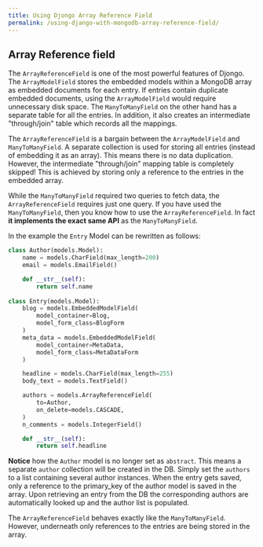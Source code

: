 ```yaml
---
title: Using Djongo Array Reference Field
permalink: /using-django-with-mongodb-array-reference-field/
---
```


## Array Reference field

The `ArrayReferenceField` is one of the most powerful features of Djongo. The `ArrayModelField` stores the embedded models within a MongoDB array as embedded documents for each entry. If entries contain duplicate embedded documents, using the `ArrayModelField` would require unnecessary disk space. The `ManyToManyField` on the other hand has a separate table for all the entries. In addition, it also creates an intermediate "through/join" table which records all the mappings.

The `ArrayReferenceField` is a bargain between the `ArrayModelField` and `ManyToManyField`. A separate collection is used for storing all entries (instead of embedding it as an array). This means there is no data duplication. However, the intermediate "through/join" mapping table is completely skipped! This is achieved by storing only a reference to the entries in the embedded array.

While the `ManyToManyField` required two queries to fetch data, the `ArrayReferenceField` requires just one query. If you have used the `ManyToManyField`, then you know how to use the `ArrayReferenceField`. In fact **it implements the exact same API** as the `ManyToManyField`.

In the example the `Entry` Model can be rewritten as follows:

```python
class Author(models.Model):
    name = models.CharField(max_length=200)
    email = models.EmailField()

    def __str__(self):
        return self.name
        
class Entry(models.Model):
    blog = models.EmbeddedModelField(
        model_container=Blog,
        model_form_class=BlogForm
    )
    meta_data = models.EmbeddedModelField(
        model_container=MetaData,
        model_form_class=MetaDataForm
    )

    headline = models.CharField(max_length=255)
    body_text = models.TextField()

    authors = models.ArrayReferenceField(
        to=Author,
        on_delete=models.CASCADE,
    )
    n_comments = models.IntegerField()

    def __str__(self):
        return self.headline

``` 
**Notice** how the `Author` model is no longer set as `abstract`. This means a separate `author` collection will be created in the DB. Simply set the `authors` to a list containing several author instances. When the entry gets saved, only a reference to the primary_key of the author model is saved in the array. Upon retrieving an entry from the DB the corresponding authors are automatically looked up and the author list is populated.
 
 The `ArrayReferenceField` behaves exactly like the `ManyToManyField`. However, underneath only references to the entries are being stored in the array.
 


